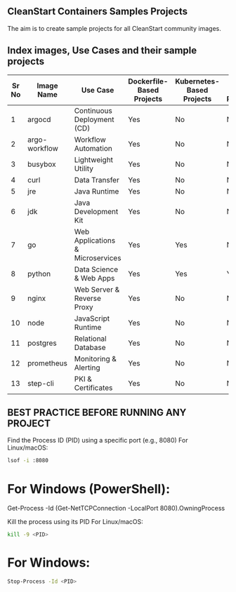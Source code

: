 ## CleanStart Containers Samples Projects
The aim is to create sample projects for all CleanStart community images. 

## Index images, Use Cases and their sample projects

| Sr No | Image Name        | Use Case                        | Dockerfile-Based Projects | Kubernetes-Based Projects | Helm-Based Projects |
|-------|-------------------|---------------------------------|---------------------------|---------------------------|----------------------|
| 1     | argocd            | Continuous Deployment (CD)      | Yes                       | No                        | No                   |
| 2     | argo-workflow      | Workflow Automation             | Yes                       | No                       | No                 |
| 3     | busybox           | Lightweight Utility             | Yes                       | No                       | No                  |
| 4     | curl              | Data Transfer                   | Yes                       | No                       | No                 |
| 5     | jre               | Java Runtime                    | Yes                       | No                        | No                 |
| 6     | jdk               | Java Development Kit            | Yes                       | No                       | No                 |
| 7     | go                | Web Applications & Microservices| Yes                       | Yes                       | No                 |
| 8     | python            | Data Science & Web Apps         | Yes                       | Yes                       | Yes                 |
| 9     | nginx             | Web Server & Reverse Proxy      | Yes                       | No                        | No                 |
| 10    | node              | JavaScript Runtime              | Yes                       | No                        | No                 |
| 11    | postgres          | Relational Database             | Yes                       | No                        | No                 |
| 12    | prometheus        | Monitoring & Alerting           | Yes                       | No                        | No                 |
| 13    | step-cli          | PKI & Certificates              | Yes                       | No                        | No                 |


## BEST PRACTICE BEFORE RUNNING ANY PROJECT

 Find the Process ID (PID) using a specific port (e.g., 8080)
 For Linux/macOS:
 ```bash
lsof -i :8080
```

# For Windows (PowerShell):
Get-Process -Id (Get-NetTCPConnection -LocalPort 8080).OwningProcess

 Kill the process using its PID
 For Linux/macOS:
 ```bash
kill -9 <PID>
```

# For Windows:
```bash
Stop-Process -Id <PID>
```



